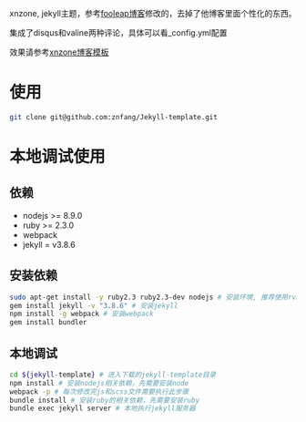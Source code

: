 xnzone, jekyll主题，参考[fooleap博客](https://blog.fooleap.org)修改的，去掉了他博客里面个性化的东西。

集成了disqus和valine两种评论，具体可以看_config.yml配置

效果请参考[xnzone博客模板](http://jekyll-template.xnzone.ml)

# 使用
```bash
git clone git@github.com:znfang/Jekyll-template.git
```

# 本地调试使用
## 依赖
- nodejs >= 8.9.0
- ruby >= 2.3.0
- webpack 
- jekyll = v3.8.6

## 安装依赖
```bash
sudo apt-get install -y ruby2.3 ruby2.3-dev nodejs # 安装环境, 推荐使用rvm和nvm工具
gem install jekyll -v "3.8.6" # 安装jekyll
npm install -g webpack # 安装webpack
gem install bundler
```

## 本地调试
```bash
cd ${jekyll-template} # 进入下载的jekyll-template目录
npm install # 安装nodejs相关依赖，先需要安装node
webpack -p # 每次修改完js和scss文件需要执行此步骤
bundle install # 安装ruby的相关依赖，先需要安装ruby
bundle exec jekyll server # 本地执行jekyll服务器
```
